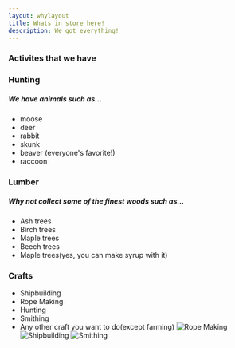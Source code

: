 ```yaml
---
layout: whylayout
title: Whats in store here!
description: We got everything!
---
```

<!--
    An informational website promoting immigration to the New England colonies in the 1600s - 1700s
    Copyright (C) 2019 Connor McDermid, Sai Veeramachaneni, Benjamin Osias

    This program is free software: you can redistribute it and/or modify
    it under the terms of the GNU General Public License as published by
    the Free Software Foundation, either version 3 of the License, or
    (at your option) any later version.

    This program is distributed in the hope that it will be useful,
    but WITHOUT ANY WARRANTY; without even the implied warranty of
    MERCHANTABILITY or FITNESS FOR A PARTICULAR PURPOSE.  See the
    GNU General Public License for more details.

    You should have received a copy of the GNU General Public License
    along with this program.  If not, see <https://www.gnu.org/licenses/>.
-->
### Activites that we have 
### Hunting 
##### We have animals such as... 
* moose
* deer
* rabbit
* skunk
* beaver (everyone's favorite!)
* raccoon
### Lumber 
##### Why not collect some of the finest woods such as...
* Ash trees
* Birch trees
* Maple trees
* Beech trees
* Maple trees(yes, you can make syrup with it)
### Crafts
 * Shipbuilding
 * Rope Making
 * Hunting
 * Smithing
 * Any other craft you want to do(except farming)
 ![Rope Making](https://secure.i.telegraph.co.uk/multimedia/archive/01580/p_rope-making_1580574c.jpg)
 ![Shipbuilding](https://encrypted-tbn0.gstatic.com/images?q=tbn:ANd9GcS3SNRiAOWZ218OlAQhxZC_frUG5-7ZeVczF0cv_lte6KyXQjagbw)
 ![Smithing](https://www.irishtimes.com/polopoly_fs/1.3384644.1518084363!/image/image.jpg_gen/derivatives/box_620_330/image.jpg)